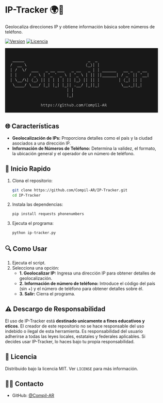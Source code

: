 # IP-Tracker 🌍📲

Geolocaliza direcciones IP y obtiene información básica sobre números de teléfono.

[![Version](https://img.shields.io/badge/version-1.0-blue.svg?cacheSeconds=2592000)](https://github.com/Compil-AR/IP-Tracker)
[![Licencia](https://img.shields.io/badge/license-MIT-blue.svg)](https://github.com/Compil-AR/IP-Tracker/blob/master/LICENSE)

![Logo IP-Tracker](logo-github.png)

## 🌐 Características

- **Geolocalización de IPs:** Proporciona detalles como el país y la ciudad asociados a una dirección IP.
- **Información de Números de Teléfono:** Determina la validez, el formato, la ubicación general y el operador de un número de teléfono.

## 🚀 Inicio Rapido

1. Clona el repositorio:
    ```bash
    git clone https://github.com/Compil-AR/IP-Tracker.git
    cd IP-Tracker
    ```

2. Instala las dependencias:
    ```bash
    pip install requests phonenumbers
    ```

3. Ejecuta el programa:
    ```bash
    python ip-tracker.py
    ```

## 🔍 Como Usar

1. Ejecuta el script.
2. Selecciona una opción:
   - **1. Geolocalizar IP:** Ingresa una dirección IP para obtener detalles de geolocalización.
   - **2. Información de número de teléfono:** Introduce el código del país (sin +) y el número de teléfono para obtener detalles sobre él.
   - **3. Salir:** Cierra el programa.

## ⚠️ Descargo de Responsabilidad

El uso de IP-Tracker está **destinado unicamente a fines educativos y eticos**. El creador de este repositorio no se hace responsable del uso indebido o ilegal de esta herramienta. Es responsabilidad del usuario adherirse a todas las leyes locales, estatales y federales aplicables. Si decides usar IP-Tracker, lo haces bajo tu propia responsabilidad.

## 📝 Licencia

Distribuido bajo la licencia MIT. Ver `LICENSE` para más información.

## 🙋‍♂️ Contacto

- GitHub: [@Compil-AR](https://github.com/Compil-AR)

